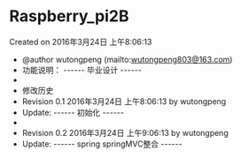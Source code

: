 # Raspberry_pi2B

Created on 2016年3月24日 上午8:06:13
 * @author wutongpeng (mailto:wutongpeng803@163.com)
 * 功能说明： ------ 毕业设计 ------
 *
 * 修改历史
 * Revision 0.1   2016年3月24日 上午8:06:13 by wutongpeng
 * Update: ------ 初始化 ------
 * 
 * Revision 0.2   2016年3月24日 上午9:06:13 by wutongpeng
 * Update: ------ spring springMVC整合 ------
